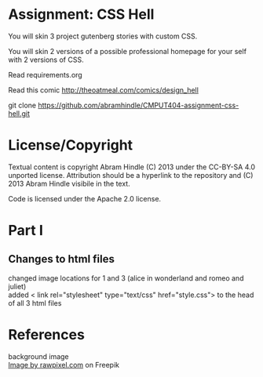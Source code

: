 Assignment: CSS Hell
====================

You will skin 3 project gutenberg stories with custom CSS.

You will skin 2 versions of a possible professional homepage for your
self with 2 versions of CSS.

Read requirements.org

Read this comic http://theoatmeal.com/comics/design_hell

git clone https://github.com/abramhindle/CMPUT404-assignment-css-hell.git

License/Copyright
=================

Textual content is copyright Abram Hindle (C) 2013 under the CC-BY-SA
4.0 unported license. Attribution should be a hyperlink to the
repository and (C) 2013 Abram Hindle visibile in the text.

Code is licensed under the Apache 2.0 license.

<h1>Part I</h1>
   <h2>Changes to html files</h2>
   changed image locations for 1 and 3 (alice in wonderland and romeo and juliet) <br>
   added < link rel="stylesheet" type="text/css" href="style.css"> to the head of all 3 html files <br>

<h1>References</h1>
background image <br>
<a href="https://www.freepik.com/free-vector/blank-brown-paper-design_13312258.htm#query=old%20paper&position=15&from_view=keyword&track=ais">Image by rawpixel.com</a> on Freepik
